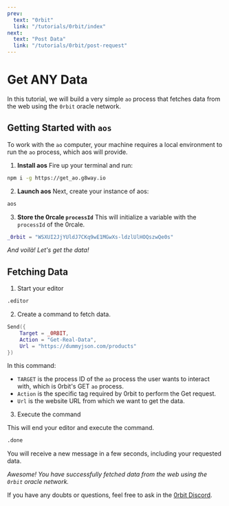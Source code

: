 ```yaml
---
prev:
  text: "0rbit"
  link: "/tutorials/0rbit/index"
next:
  text: "Post Data"
  link: "/tutorials/0rbit/post-request"
---
```


# Get ANY Data

In this tutorial, we will build a very simple `ao` process that fetches data from the web using the `0rbit` oracle network.

## Getting Started with `aos`

To work with the `ao` computer, your machine requires a local environment to run the `ao` process, which aos will provide.

1. **Install aos**
   Fire up your terminal and run:

```bash
npm i -g https://get_ao.g8way.io
```

2. **Launch aos**
   Next, create your instance of aos:

```bash
aos
```

3. **Store the 0rcale `processId`**
   This will initialize a variable with the `processId` of the 0rcale.

```lua
_0rbit = "WSXUI2JjYUldJ7CKq9wE1MGwXs-ldzlUlHOQszwQe0s"
```

_And voilà! Let's get the data!_

## Fetching Data

1. Start your editor

```bash
.editor
```

2. Create a command to fetch data.

```lua
Send({
    Target = _0RBIT,
    Action = "Get-Real-Data",
    Url = "https://dummyjson.com/products"
})
```

In this command:

- `TARGET` is the process ID of the `ao` process the user wants to interact with, which is 0rbit's GET `ao` process.
- `Action` is the specific tag required by 0rbit to perform the Get request.
- `Url` is the website URL from which we want to get the data.

3. Execute the command

This will end your editor and execute the command.

```bash
.done
```

You will receive a new message in a few seconds, including your requested data.

_Awesome! You have successfully fetched data from the web using the `0rbit` oracle network._

If you have any doubts or questions, feel free to ask in the [0rbit Discord](https://discord.gg/4SddWhvvJw).
